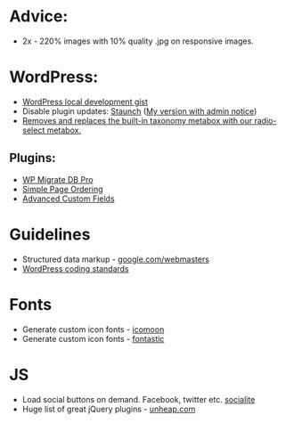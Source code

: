 # Advice:
* 2x - 220% images with 10% quality .jpg on responsive images.

# WordPress:

* [WordPress local development gist](https://gist.github.com/870a24c3cd5a1b0d805f.git)
* Disable plugin updates: [Staunch](https://github.com/bigfishdesign/staunch) ([My version with admin notice](https://gist.github.com/deadlyhifi/23efd85f101bbad1cc73))
* [Removes and replaces the built-in taxonomy metabox with our radio-select metabox.](https://github.com/WebDevStudios/WDS_Taxonomy_Radio)

## Plugins:

* [WP Migrate DB Pro](http://deliciousbrains.com/wp-migrate-db-pro/)
* [Simple Page Ordering](http://wordpress.org/plugins/simple-page-ordering/)
* [Advanced Custom Fields](http://www.advancedcustomfields.com/)

# Guidelines

* Structured data markup - [google.com/webmasters](https://www.google.com/webmasters/markup-helper/)
* [WordPress coding standards](http://make.wordpress.org/core/handbook/coding-standards/php/)

# Fonts

* Generate custom icon fonts - [icomoon](http://icomoon.io/)
* Generate custom icon fonts - [fontastic](http://fontastic.me/app/)

# JS

* Load social buttons on demand. Facebook, twitter etc. [socialite](https://github.com/dbushell/Socialite/)
* Huge list of great jQuery plugins - [unheap.com](http://www.unheap.com/)